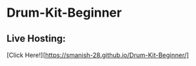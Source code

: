 # Drum-Kit-Beginner

## Live Hosting:
[Click Here!][https://smanish-28.github.io/Drum-Kit-Beginner/]
